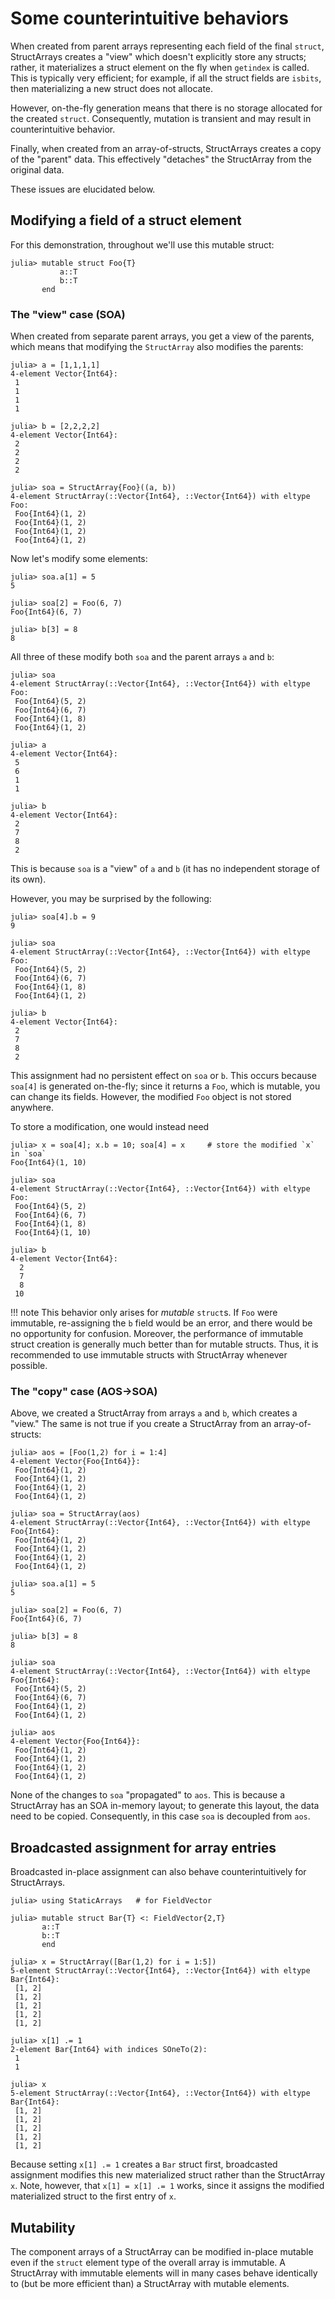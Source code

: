 # Some counterintuitive behaviors

When created from parent arrays representing each field of the final `struct`, StructArrays creates a "view" which
doesn't explicitly store any structs; rather, it materializes a struct element on the fly when `getindex` is called. This is typically very efficient; for example, if all the struct fields are `isbits`, then materializing a new struct does not allocate.

However, on-the-fly generation means that there is no storage allocated for the created `struct`. Consequently, mutation is transient and may result in counterintuitive behavior.

Finally, when created from an array-of-structs, StructArrays creates a copy of the "parent" data. This effectively "detaches" the StructArray from the original data.

These issues are elucidated below.

## Modifying a field of a struct element

For this demonstration, throughout we'll use this mutable struct:

```jldoctest counter1; setup=:(using StructArrays)
julia> mutable struct Foo{T}
           a::T
           b::T
       end
```

### The "view" case (SOA)

When created from separate parent arrays, you get a view of the parents, which means that modifying the `StructArray` also modifies the parents:

```jldoctest counter1
julia> a = [1,1,1,1]
4-element Vector{Int64}:
 1
 1
 1
 1

julia> b = [2,2,2,2]
4-element Vector{Int64}:
 2
 2
 2
 2

julia> soa = StructArray{Foo}((a, b))
4-element StructArray(::Vector{Int64}, ::Vector{Int64}) with eltype Foo:
 Foo{Int64}(1, 2)
 Foo{Int64}(1, 2)
 Foo{Int64}(1, 2)
 Foo{Int64}(1, 2)
```

Now let's modify some elements:

```jldoctest counter1
julia> soa.a[1] = 5
5

julia> soa[2] = Foo(6, 7)
Foo{Int64}(6, 7)

julia> b[3] = 8
8
```

All three of these modify both `soa` and the parent arrays `a` and `b`:

```jldoctest counter1
julia> soa
4-element StructArray(::Vector{Int64}, ::Vector{Int64}) with eltype Foo:
 Foo{Int64}(5, 2)
 Foo{Int64}(6, 7)
 Foo{Int64}(1, 8)
 Foo{Int64}(1, 2)

julia> a
4-element Vector{Int64}:
 5
 6
 1
 1

julia> b
4-element Vector{Int64}:
 2
 7
 8
 2
```

This is because `soa` is a "view" of `a` and `b` (it has no independent storage of its own).

However, you may be surprised by the following:

```jldoctest counter1
julia> soa[4].b = 9
9

julia> soa
4-element StructArray(::Vector{Int64}, ::Vector{Int64}) with eltype Foo:
 Foo{Int64}(5, 2)
 Foo{Int64}(6, 7)
 Foo{Int64}(1, 8)
 Foo{Int64}(1, 2)

julia> b
4-element Vector{Int64}:
 2
 7
 8
 2
```

This assignment had no persistent effect on `soa` or `b`. This occurs because `soa[4]` is generated
on-the-fly; since it returns a `Foo`, which is mutable, you can change its fields. However, the modified `Foo` object
is not stored anywhere.

To store a modification, one would instead need

```jldoctest counter1
julia> x = soa[4]; x.b = 10; soa[4] = x     # store the modified `x` in `soa`
Foo{Int64}(1, 10)

julia> soa
4-element StructArray(::Vector{Int64}, ::Vector{Int64}) with eltype Foo:
 Foo{Int64}(5, 2)
 Foo{Int64}(6, 7)
 Foo{Int64}(1, 8)
 Foo{Int64}(1, 10)

julia> b
4-element Vector{Int64}:
  2
  7
  8
 10
```

!!! note
    This behavior only arises for *mutable* `struct`s. If `Foo` were immutable, re-assigning the `b` field would be an error, and there would be no opportunity for confusion. Moreover, the performance of immutable struct creation is generally much better than for mutable structs. Thus, it is recommended to use immutable structs with StructArray whenever possible.

### The "copy" case (AOS->SOA)

Above, we created a StructArray from arrays `a` and `b`, which creates a "view." The same is not true if you create a StructArray from an array-of-structs:

```jldoctest counter1
julia> aos = [Foo(1,2) for i = 1:4]
4-element Vector{Foo{Int64}}:
 Foo{Int64}(1, 2)
 Foo{Int64}(1, 2)
 Foo{Int64}(1, 2)
 Foo{Int64}(1, 2)

julia> soa = StructArray(aos)
4-element StructArray(::Vector{Int64}, ::Vector{Int64}) with eltype Foo{Int64}:
 Foo{Int64}(1, 2)
 Foo{Int64}(1, 2)
 Foo{Int64}(1, 2)
 Foo{Int64}(1, 2)

julia> soa.a[1] = 5
5

julia> soa[2] = Foo(6, 7)
Foo{Int64}(6, 7)

julia> b[3] = 8
8

julia> soa
4-element StructArray(::Vector{Int64}, ::Vector{Int64}) with eltype Foo{Int64}:
 Foo{Int64}(5, 2)
 Foo{Int64}(6, 7)
 Foo{Int64}(1, 2)
 Foo{Int64}(1, 2)

julia> aos
4-element Vector{Foo{Int64}}:
 Foo{Int64}(1, 2)
 Foo{Int64}(1, 2)
 Foo{Int64}(1, 2)
 Foo{Int64}(1, 2)
```

None of the changes to `soa` "propagated" to `aos`. This is because a StructArray has an SOA in-memory layout; to generate this layout, the data need to be copied. Consequently, in this case `soa` is decoupled from `aos`.

## Broadcasted assignment for array entries

Broadcasted in-place assignment can also behave counterintuitively for StructArrays.
```jldoctest; setup=:(using StructArrays)
julia> using StaticArrays   # for FieldVector

julia> mutable struct Bar{T} <: FieldVector{2,T}
       a::T
       b::T
       end

julia> x = StructArray([Bar(1,2) for i = 1:5])
5-element StructArray(::Vector{Int64}, ::Vector{Int64}) with eltype Bar{Int64}:
 [1, 2]
 [1, 2]
 [1, 2]
 [1, 2]
 [1, 2]

julia> x[1] .= 1
2-element Bar{Int64} with indices SOneTo(2):
 1
 1

julia> x
5-element StructArray(::Vector{Int64}, ::Vector{Int64}) with eltype Bar{Int64}:
 [1, 2]
 [1, 2]
 [1, 2]
 [1, 2]
 [1, 2]
```
Because setting `x[1] .= 1` creates a `Bar` struct first, broadcasted assignment modifies this new materialized struct rather than the StructArray `x`. Note, however, that `x[1] = x[1] .= 1` works, since it assigns the modified materialized struct to the first entry of `x`.

## Mutability

The component arrays of a StructArray can be modified in-place mutable even if the `struct` element type of the overall array is immutable. A StructArray with immutable elements will in many cases behave identically to (but be more efficient than) a StructArray with mutable elements.
